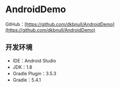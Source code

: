 # AndroidDemo
GitHub：[https://github.com/dkbnull/AndroidDemo](https://github.com/dkbnull/AndroidDemo)

## 开发环境

- IDE：Android Studio
- JDK：1.8
- Gradle Plugin：3.5.3
- Gradle：5.4.1

